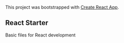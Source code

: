 This project was bootstrapped with [Create React App](https://github.com/facebook/create-react-app).

## React Starter

Basic files for React development
